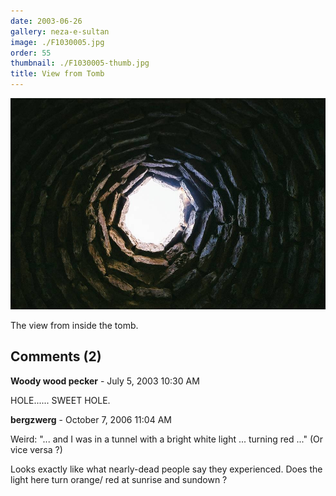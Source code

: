 ```yaml
---
date: 2003-06-26
gallery: neza-e-sultan
image: ./F1030005.jpg
order: 55
thumbnail: ./F1030005-thumb.jpg
title: View from Tomb
---
```


![View from Tomb](./F1030005.jpg)

The view from inside the tomb.

<div id="comments">

## Comments (2)

<div id="comment">

**Woody wood pecker** - July  5, 2003 10:30 AM

HOLE...... SWEET HOLE.

</div>

<div id="comment">

**bergzwerg** - October  7, 2006 11:04 AM

Weird: "... and I was in a tunnel with a bright white light ... turning red ..." (Or vice versa ?)

Looks exactly like what nearly-dead people say they experienced.
Does the light here turn orange/ red at sunrise and sundown ?

</div>

</div>